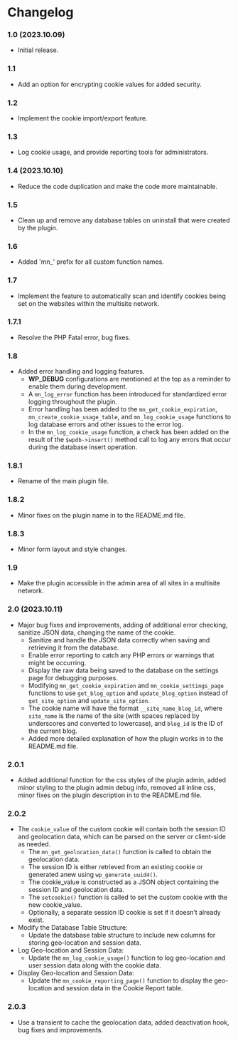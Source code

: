 # Changelog

### 1.0 (2023.10.09)
- Initial release.

### 1.1
- Add an option for encrypting cookie values for added security.

### 1.2
- Implement the cookie import/export feature.

### 1.3
- Log cookie usage, and provide reporting tools for administrators.

### 1.4 (2023.10.10)
- Reduce the code duplication and make the code more maintainable.

### 1.5
- Clean up and remove any database tables on uninstall that were created by the plugin.

### 1.6
- Added 'mn_' prefix for all custom function names.

### 1.7
- Implement the feature to automatically scan and identify cookies being set on the websites within the multisite network.

### 1.7.1
- Resolve the PHP Fatal error, bug fixes.

### 1.8
- Added error handling and logging features.
   - **WP_DEBUG** configurations are mentioned at the top as a reminder to enable them during development.
   - A `mn_log_error` function has been introduced for standardized error logging throughout the plugin.
   - Error handling has been added to the `mn_get_cookie_expiration`, `mn_create_cookie_usage_table`, and `mn_log_cookie_usage` functions to log database errors and other issues to the error log.
   - In the `mn_log_cookie_usage` function, a check has been added on the result of the `$wpdb->insert()` method call to log any errors that occur during the database insert operation.

### 1.8.1
- Rename of the main plugin file.

### 1.8.2
- Minor fixes on the plugin name in to the README.md file.

### 1.8.3
- Minor form layout and style changes.

### 1.9
- Make the plugin accessible in the admin area of all sites in a multisite network.

### 2.0 (2023.10.11)
- Major bug fixes and improvements, adding of additional error checking, sanitize JSON data, changing the name of the cookie.
    - Sanitize and handle the JSON data correctly when saving and retrieving it from the database.
    - Enable error reporting to catch any PHP errors or warnings that might be occurring.
    - Display the raw data being saved to the database on the settings page for debugging purposes.
    - Modifying `mn_get_cookie_expiration` and `mn_cookie_settings_page` functions to use `get_blog_option` and `update_blog_option` instead of `get_site_option` and `update_site_option`.
    - The cookie name will have the format `__site_name_blog_id`, where `site_name` is the name of the site (with spaces replaced by underscores and converted to lowercase), and `blog_id` is the ID of the current blog.
    - Added more detailed explanation of how the plugin works in to the README.md file.

### 2.0.1
- Added additional function for the css styles of the plugin admin, added minor styling to the plugin admin debug info, removed all inline css, minor fixes on the plugin description in to the README.md file.

### 2.0.2
- The `cookie_value` of the custom cookie will contain both the session ID and geolocation data, which can be parsed on the server or client-side as needed.
    - The `mn_get_geolocation_data()` function is called to obtain the geolocation data.
    - The session ID is either retrieved from an existing cookie or generated anew using `wp_generate_uuid4()`.
    - The cookie_value is constructed as a JSON object containing the session ID and geolocation data.
    - The `setcookie()` function is called to set the custom cookie with the new cookie_value.
    - Optionally, a separate session ID cookie is set if it doesn’t already exist.
- Modify the Database Table Structure:
    - Update the database table structure to include new columns for storing geo-location and session data.
- Log Geo-location and Session Data:
    - Update the `mn_log_cookie_usage()` function to log geo-location and user session data along with the cookie data.  
- Display Geo-location and Session Data:
    - Update the `mn_cookie_reporting_page()` function to display the geo-location and session data in the Cookie Report table.

### 2.0.3
- Use a transient to cache the geolocation data, added deactivation hook, bug fixes and improvements.